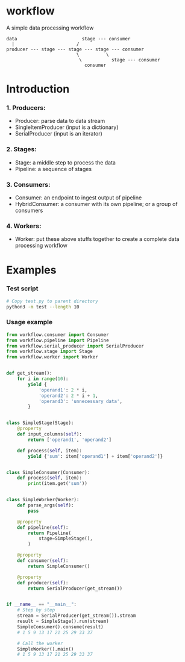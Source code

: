 # workflow
A simple data processing workflow

```diagram
data                        stage --- consumer
  |                       /
producer --- stage --- stage --- stage --- consumer
                          \          \
                           \           stage --- consumer
                             consumer
```
# Introduction
### 1. Producers:
- Producer: parse data to data stream
- SingleItemProducer (input is a dictionary)
- SerialProducer (input is an iterator)
### 2. Stages:
- Stage: a middle step to process the data
- Pipeline: a sequence of stages
### 3. Consumers:
- Consumer: an endpoint to ingest output of pipeline
- HybridConsumer: a consumer with its own pipeline; or a group of consumers
### 4. Workers:
- Worker: put these above stuffs together to create a complete data processing workflow

# Examples
### Test script
```bash
# Copy test.py to parent directory
python3 -m test --length 10
```

### Usage example
```python
from workflow.consumer import Consumer
from workflow.pipeline import Pipeline
from workflow.serial_producer import SerialProducer
from workflow.stage import Stage
from workflow.worker import Worker


def get_stream():
    for i in range(10):
        yield {
            'operand1': 2 * i,
            'operand2': 2 * i + 1,
            'operand3': 'unnecessary data',
        }


class SimpleStage(Stage):
    @property
    def input_columns(self):
        return ['operand1', 'operand2']

    def process(self, item):
        yield {'sum': item['operand1'] + item['operand2']}


class SimpleConsumer(Consumer):
    def process(self, item):
        print(item.get('sum'))


class SimpleWorker(Worker):
    def parse_args(self):
        pass

    @property
    def pipeline(self):
        return Pipeline(
            stage=SimpleStage(),
        )

    @property
    def consumer(self):
        return SimpleConsumer()

    @property
    def producer(self):
        return SerialProducer(get_stream())


if __name__ == "__main__":
    # Step by step
    stream = SerialProducer(get_stream()).stream
    result = SimpleStage().run(stream)
    SimpleConsumer().consume(result)
    # 1 5 9 13 17 21 25 29 33 37

    # Call the worker
    SimpleWorker().main()
    # 1 5 9 13 17 21 25 29 33 37
```